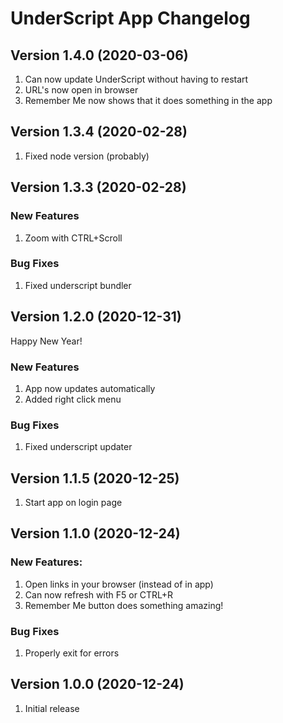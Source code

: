 # UnderScript App Changelog

## Version 1.4.0 (2020-03-06)
1. Can now update UnderScript without having to restart
1. URL's now open in browser
1. Remember Me now shows that it does something in the app

## Version 1.3.4 (2020-02-28)
1. Fixed node version (probably)

## Version 1.3.3 (2020-02-28)
### New Features
1. Zoom with CTRL+Scroll
### Bug Fixes
1. Fixed underscript bundler

## Version 1.2.0 (2020-12-31)
Happy New Year!
### New Features
1. App now updates automatically
1. Added right click menu
### Bug Fixes
1. Fixed underscript updater

## Version 1.1.5 (2020-12-25)
1. Start app on login page

## Version 1.1.0 (2020-12-24)
### New Features:
1. Open links in your browser (instead of in app)
1. Can now refresh with F5 or CTRL+R
1. Remember Me button does something amazing!
### Bug Fixes
1. Properly exit for errors

## Version 1.0.0 (2020-12-24)
1. Initial release
